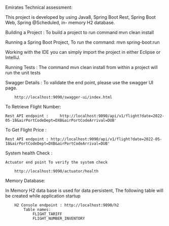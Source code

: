 Emirates Technical assessment:

This project is developed by using Java8, Spring Boot Rest, Spring Boot Web, Spring @Scheduled, in- memory H2 database.
 
Building a Project : To build a project to run command 
		mvn clean install

Running a Spring Boot Project, To run the command: 
	     	mvn spring-boot:run

Working with the IDE
 you can simply import the project in either Eclipse or IntelliJ.
 
Running Tests :
	 The command mvn clean install from within a project will run the unit tests 


Swagger Details :
          To validate the end point, please use the swagger UI page.
          
		http://localhost:9090/swagger-ui/index.html

To Retrieve Flight Number:
	
	Rest API endpoint : 	http://localhost:9090/api/v1/flight?date=2022-05-18&airPortCodeDept=DXB&airPortCodeArrival=DUB'
	
To Get Flight Price :

	Rest API endpoint : http://localhost:9090/api/v1/flight?date=2022-05-18&airPortCodeDept=DXB&airPortCodeArrival=DUB'
	

System health Check :

 	Actuator end point To verify the system check 

		http://localhost:9090/actuator/health


 Memory Database:
  
In Memory H2 data base is used for data persistent, The following table will be created while application startup

		H2 Console endpoint : http://localhost:9090/h2
			Table names:
				FLIGHT_TARIFF
				FLIGHT_NUMBER_INVENTORY	

